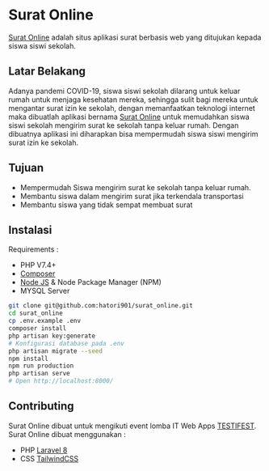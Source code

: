 # Surat Online
[Surat Online](https://github.com/hatori901/surat_online) adalah situs aplikasi surat berbasis web yang ditujukan kepada siswa siswi sekolah.

## Latar Belakang
Adanya pandemi COVID-19, siswa siswi sekolah dilarang untuk keluar rumah untuk menjaga kesehatan mereka, sehingga sulit bagi mereka untuk mengantar surat izin ke sekolah, dengan memanfaatkan teknologi internet maka dibuatlah aplikasi bernama [Surat Online](https://github.com/hatori901/surat_online) untuk memudahkan siswa siswi sekolah mengirim surat ke sekolah tanpa keluar rumah.
Dengan dibuatnya aplikasi ini diharapkan bisa mempermudah siswa siswi mengirim surat izin ke sekolah.

## Tujuan
- Mempermudah Siswa mengirim surat ke sekolah tanpa keluar rumah.
- Membantu siswa dalam mengirim surat jika terkendala transportasi
- Membantu siswa yang tidak sempat membuat surat


## Instalasi

Requirements :
 - PHP V7.4+
 - [Composer](https://getcomposer.org/download/)
 - [Node JS](https://nodejs.org/en/download/) & Node Package Manager (NPM)
 - MYSQL Server
 
 ```bash
git clone git@github.com:hatori901/surat_online.git
cd surat_online
cp .env.example .env
composer install
php artisan key:generate
# Konfigurasi database pada .env
php artisan migrate --seed
npm install
npm run production
php artisan serve
# Open http://localhost:8000/
```

## Contributing

Surat Online dibuat untuk mengikuti event lomba IT Web Apps [TESTIFEST](https://drive.google.com/file/d/1n1jJ6ORmboWOVU5YiMy61IVtr_xnn9EO/view).
Surat Online dibuat menggunakan :

-   PHP [Laravel 8](https://laravel.com/docs/8.x/installation)
-   CSS [TailwindCSS](https://tailwindcss.com/docs/installation)
